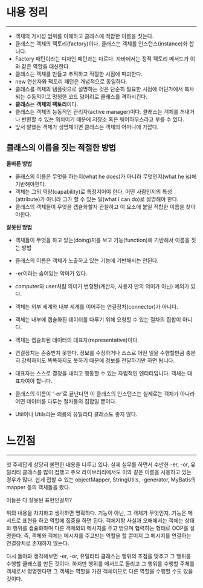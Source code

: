 # 내용 정리

---

- 객체의 가시성 범위를 이해하고 클래스에 적합한 이름을 짓는다.
- 클래스는 객체의 팩토리(factory)이다. 클래스는 객체를 인스턴스(instance)화 합니다.
- Factory 패턴이라는 디자인 패턴과는 다르다. 자바에서는 정적 팩토리 메서드가 이와 같은 역할을 대신한다.
- 클래스는 객체를 만들고 추적하고 적절한 시점에 파괴한다.
- new 연산자와 팩토리 패턴은 개념적으로 동일하다.
- 클래스를 객체의 템플릿으로 설명하는 것은 단순히 필요한 시점에 어딘가에서 복사되는 수동적이고 멍청한 코드 덩어리로 클래스를 격하시킨다.
- **클래스**는 **객체의 팩토리**이다.
- 클래스는 객체의 능동적인 관리자(active manager)이다. 클래스는 객체를 꺼내거나 반환할 수 있는 위치이기 때문에 저장소 혹은 웨어하우스라고 부를 수 있다.
- 앞서 말했든 객체가 생명체이면 클래스는 객체의 어머니에 가깝다.

## 클래스의 이름을 짓는 적절한 방법

**올바른 방법**

- 클래스의 이름은 무엇을 하는지(what he does)가 아니라 무엇인지(what he is)에 기반해야한다.
- 객체는 그의 역량(capability)로 특정지어야 한다. 어떤 사람인지의 특성(attribute)가 아니라 그가 할 수 있는 일(what I can do)로 설명해야 한다.
- 클래스의 객체들이 무엇을 캡슐화할지 관찰하고 이 요소에 붙일 적합한 이름을 찾아야한다.

**잘못된 방법**

- 객체들이 무엇을 하고 있는(doing)지를 보고 기능(function)에 기반해서 이름을 짓는 방법

- 클래스의 이름은 객체가 노출하고 있는 기능에 기반해서는 안된다.
- -er이라는 숨어있는 악마가 있다.
- computer와 user처럼 의미가 변형돤(계산자, 사용자 만의 의미가 아닌) 예외가 있다.
- 객체는 외부 세계와 내부 세계를 이어주는 연결장치(connector)가 아니다.
- 객체는 내부에 캡슐화된 데이터를 다루기 위해 요청할 수 있는 절차의 집합이 아니다.
- 객체는 캡슐화된 데이터의 대표자(representative)이다.
- 연결장치는 존중받지 못한다. 정보를 수정하거나 스스로 어떤 일을 수행할만큼 충분히 강력하지도 똑똑하지도 못하기 때문에 정보를 전달하기만 하면 됩니다.
- 대표자는 스스로 결정을 내리고 행동할 수 있는 자립적인 엔티티입니다. 객체는 대표자여야 합니다.
- 클래스의 이름이 ‘-er’로 끝난다면 이 클래스의 인스턴스는 실제로는 객체가 아니라 어떤 데이터를 다루는 절차들의 집합일 뿐이다.
- Util이나 Utils라는 의름의 유틸리티 클래스도 좋지 않다.

# 느낀점

---

첫 주제답게 상당히 불편한 내용을 다루고 있다. 실제 실무를 하면서 수만한 -er, -or, 유틸리티 클래스를 많이 접했고 주요 라이브러리에서도 이와 같은 이름을 사용하고 있는 경우가 많다. 쉽게 접할 수 있는 objectMapper, StringUtils, -generator, MyBatis의 mapper 등의 객체들을 봤다.

이들은 다 잘못된 표현인걸까?

위의 내용을 차치하고 생각하면 명확하다. 기능이 아닌, 그 객체가 무엇인지. 기능은 메서드로 표현을 하고 역할에 집중을 하면 된다. 객체지향 사실과 오해에서는 객체는 상태와 행위를 캡슐화하며 다른 객체와의 메시지를 주고 받으며 협력하는 형태로 OOP를 설명한다. 즉, 객체와 객체는 메시지를 주고받는 역할을 할 뿐이지 그 메시지를 연결하는 연결장치로 존재하지 않는다.

다시 돌아와 생각해보면 -er, -or, 유틸리티 클래스는 행위의 초점을 맞추고 그 행위를 수행할 클래스를 만든 것이다. 하지만 행위를 메서드로 돌리고 그 행위를 수행할 주체를 객체로서 명명한다면 그 객체는 역할을 가진 객체이므로 다른 역할을 수행할 수도 있을 것이다.
